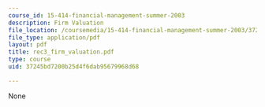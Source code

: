 ```yaml
---
course_id: 15-414-financial-management-summer-2003
description: Firm Valuation
file_location: /coursemedia/15-414-financial-management-summer-2003/37245bd7200b25d4f6dab95679968d68_rec3_firm_valuation.pdf
file_type: application/pdf
layout: pdf
title: rec3_firm_valuation.pdf
type: course
uid: 37245bd7200b25d4f6dab95679968d68

---
```

None